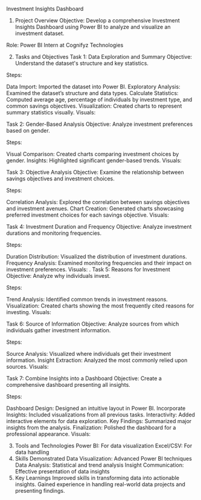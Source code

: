 Investment Insights Dashboard


1. Project Overview
Objective:
Develop a comprehensive Investment Insights Dashboard using Power BI to analyze and visualize an investment dataset.

Role:
Power BI Intern at Cognifyz Technologies

2. Tasks and Objectives
Task 1: Data Exploration and Summary
Objective:
Understand the dataset's structure and key statistics.

Steps:

Data Import: Imported the dataset into Power BI.
Exploratory Analysis: Examined the dataset’s structure and data types.
Calculate Statistics: Computed average age, percentage of individuals by investment type, and common savings objectives.
Visualization: Created charts to represent summary statistics visually.
Visuals:


Task 2: Gender-Based Analysis
Objective:
Analyze investment preferences based on gender.

Steps:

Visual Comparison: Created charts comparing investment choices by gender.
Insights: Highlighted significant gender-based trends.
Visuals:


Task 3: Objective Analysis
Objective:
Examine the relationship between savings objectives and investment choices.

Steps:

Correlation Analysis: Explored the correlation between savings objectives and investment avenues.
Chart Creation: Generated charts showcasing preferred investment choices for each savings objective.
Visuals:


Task 4: Investment Duration and Frequency
Objective:
Analyze investment durations and monitoring frequencies.

Steps:

Duration Distribution: Visualized the distribution of investment durations.
Frequency Analysis: Examined monitoring frequencies and their impact on investment preferences.
Visuals:
.
Task 5: Reasons for Investment
Objective:
Analyze why individuals invest.

Steps:

Trend Analysis: Identified common trends in investment reasons.
Visualization: Created charts showing the most frequently cited reasons for investing.
Visuals:

Task 6: Source of Information
Objective:
Analyze sources from which individuals gather investment information.

Steps:

Source Analysis: Visualized where individuals get their investment information.
Insight Extraction: Analyzed the most commonly relied upon sources.
Visuals:


Task 7: Combine Insights into a Dashboard
Objective:
Create a comprehensive dashboard presenting all insights.

Steps:

Dashboard Design: Designed an intuitive layout in Power BI.
Incorporate Insights: Included visualizations from all previous tasks.
Interactivity: Added interactive elements for data exploration.
Key Findings: Summarized major insights from the analysis.
Finalization: Polished the dashboard for a professional appearance.
Visuals:


3. Tools and Technologies
Power BI: For data visualization
Excel/CSV: For data handling
4. Skills Demonstrated
Data Visualization: Advanced Power BI techniques
Data Analysis: Statistical and trend analysis
Insight Communication: Effective presentation of data insights
5. Key Learnings
Improved skills in transforming data into actionable insights.
Gained experience in handling real-world data projects and presenting findings.
